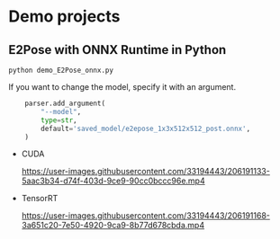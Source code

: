 # Demo projects

## E2Pose with ONNX Runtime in Python
```
python demo_E2Pose_onnx.py
```

If you want to change the model, specify it with an argument.
```python
    parser.add_argument(
        "--model",
        type=str,
        default='saved_model/e2epose_1x3x512x512_post.onnx',
    )
```

- CUDA
    
    https://user-images.githubusercontent.com/33194443/206191133-5aac3b34-d74f-403d-9ce9-90cc0bccc96e.mp4


- TensorRT
    
    https://user-images.githubusercontent.com/33194443/206191168-3a651c20-7e50-4920-9ca9-8b77d678cbda.mp4

